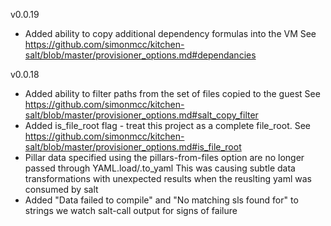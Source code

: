 v0.0.19
* Added ability to copy additional dependency formulas into the VM
  See https://github.com/simonmcc/kitchen-salt/blob/master/provisioner_options.md#dependancies

v0.0.18
* Added ability to filter paths from the set of files copied to the guest
  See https://github.com/simonmcc/kitchen-salt/blob/master/provisioner_options.md#salt_copy_filter
* Added is_file_root flag - treat this project as a complete file_root.
  See https://github.com/simonmcc/kitchen-salt/blob/master/provisioner_options.md#is_file_root
* Pillar data specified using the pillars-from-files option are no longer
  passed through YAML.load/.to_yaml
  This was causing subtle data transformations with unexpected results when
  the reuslting yaml was consumed by salt
* Added "Data failed to compile" and "No matching sls found for" to
  strings we watch salt-call output for signs of failure

